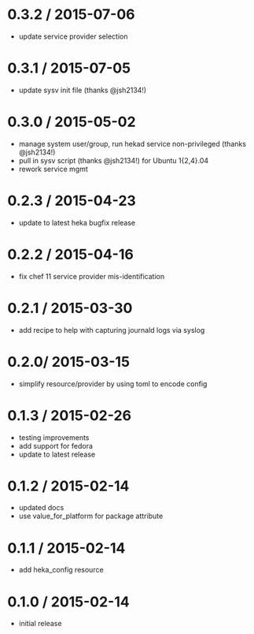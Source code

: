 # 0.3.2 / 2015-07-06

* update service provider selection

# 0.3.1 / 2015-07-05

* update sysv init file (thanks @jsh2134!)

# 0.3.0 / 2015-05-02

* manage system user/group, run hekad service non-privileged (thanks @jsh2134!)
* pull in sysv script (thanks @jsh2134!) for Ubuntu 1{2,4}.04
* rework service mgmt

# 0.2.3 / 2015-04-23

* update to latest heka bugfix release

# 0.2.2 / 2015-04-16

* fix chef 11 service provider mis-identification

# 0.2.1 / 2015-03-30

* add recipe to help with capturing journald logs via syslog

# 0.2.0/ 2015-03-15

* simplify resource/provider by using toml to encode config

# 0.1.3 / 2015-02-26

* testing improvements
* add support for fedora
* update to latest release

# 0.1.2 / 2015-02-14

* updated docs
* use value_for_platform for package attribute

# 0.1.1 / 2015-02-14

* add heka_config resource

# 0.1.0 / 2015-02-14

* initial release
